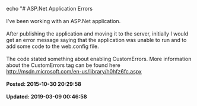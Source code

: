 echo "# ASP.Net Application Errors<br /><br />I've been working with an ASP.Net application.<br /><br />After publishing the application and moving it to the server, initially I would get an error message saying that the application was unable to run and to add some code to the web.config file.<br /><br />The code stated something about enabling CustomErrors.  More information about the CustomErrors tag can be found here http://msdn.microsoft.com/en-us/library/h0hfz6fc.aspx<br /><br />**Posted: 2015-10-30 20:29:58**<br /><br />**Updated: 2019-03-09 00:46:58**<br /><br />
